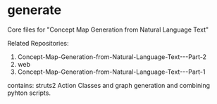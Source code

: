 # generate
Core files for "Concept Map Generation from Natural Language Text"

Related Repositories:
1. Concept-Map-Generation-from-Natural-Language-Text---Part-2
2. web
3. Concept-Map-Generation-from-Natural-Language-Text---Part-1

contains: struts2 Action Classes and graph generation and combining pyhton scripts.
